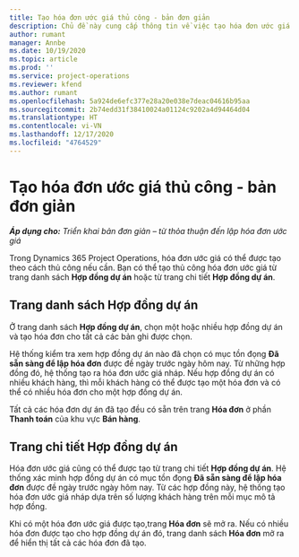```yaml
---
title: Tạo hóa đơn ước giá thủ công - bản đơn giản
description: Chủ đề này cung cấp thông tin về việc tạo hóa đơn ước giá thủ công trong Project Operations.
author: rumant
manager: Annbe
ms.date: 10/19/2020
ms.topic: article
ms.prod: ''
ms.service: project-operations
ms.reviewer: kfend
ms.author: rumant
ms.openlocfilehash: 5a924de6efc377e28a20e038e7deac04616b95aa
ms.sourcegitcommit: 2b74edd31f38410024a01124c9202a4d94464d04
ms.translationtype: HT
ms.contentlocale: vi-VN
ms.lasthandoff: 12/17/2020
ms.locfileid: "4764529"
---
```

# <a name="create-a-manual-proforma-invoice---lite"></a>Tạo hóa đơn ước giá thủ công - bản đơn giản

_**Áp dụng cho:** Triển khai bản đơn giản – từ thỏa thuận đến lập hóa đơn ước giá_

Trong Dynamics 365 Project Operations, hóa đơn ước giá có thể được tạo theo cách thủ công nếu cần. Bạn có thể tạo thủ công hóa đơn ước giá từ trang danh sách **Hợp đồng dự án** hoặc từ trang chi tiết **Hợp đồng dự án**.

##  <a name="project-contracts-list-page"></a>Trang danh sách Hợp đồng dự án

Ở trang danh sách **Hợp đồng dự án**, chọn một hoặc nhiều hợp đồng dự án và tạo hóa đơn cho tất cả các bản ghi được chọn.

Hệ thống kiểm tra xem hợp đồng dự án nào đã chọn có mục tồn đọng **Đã sẵn sàng để lập hóa đơn** được đề ngày trước ngày hôm nay. Từ những hợp đồng đó, hệ thống tạo ra hóa đơn ước giá nháp. Nếu hợp đồng dự án có nhiều khách hàng, thì mỗi khách hàng có thể được tạo một hóa đơn và có thể có nhiều hóa đơn cho một hợp đồng dự án.

Tất cả các hóa đơn dự án đã tạo đều có sẵn trên trang **Hóa đơn** ở phần **Thanh toán** của khu vực **Bán hàng**.

## <a name="project-contract-details-page"></a>Trang chi tiết Hợp đồng dự án

Hóa đơn ước giá cũng có thể được tạo từ trang chi tiết **Hợp đồng dự án**. Hệ thống xác minh hợp đồng dự án có mục tồn đọng **Đã sẵn sàng để lập hóa đơn** được đề ngày trước ngày hôm nay. Từ các hợp đồng này, hệ thống tạo hóa đơn ước giá nháp dựa trên số lượng khách hàng trên mỗi mục mô tả hợp đồng.

Khi có một hóa đơn ước giá được tạo,trang **Hóa đơn** sẽ mở ra. Nếu có nhiều hóa đơn được tạo cho hợp đồng dự án đó, trang danh sách **Hóa đơn** mở ra để hiển thị tất cả các hóa đơn đã tạo.
